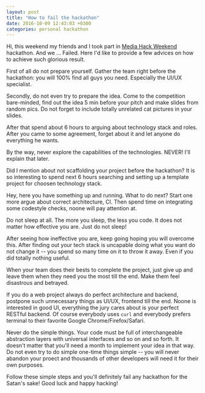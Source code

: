 ```yaml
---
layout: post
title: "How to fail the hackathon"
date: 2016-10-09 12:43:03 +0300
categories: personal hackathon
---
```


Hi, this weekend my friends and I took part in [Media Hack Weekend][mhw] hackathon. And we ... Failed. Here I'd like to provide a few advices on how to achieve such glorious result.

First of all do not prepare yourself. Gather the team right before the hackathon: you will 100% find all guys you need. Especially the UI/UX specialist.

Secondly, do not even try to prepare the idea. Come to the competition bare-minded, find out the idea 5 min before your pitch and make slides from random pics. Do not forget to include totally unrelated cat pictures in your slides.

After that spend about 6 hours to arguing about technology stack and roles. After you came to some agreement, forget about it and let anyone do everything he wants.

By the way, never explore the capabilities of the technologies. NEVER! I'll explain that later.

Did I mention about not scaffolding your project before the hackathon? It is so interesting to spend next 6 hours searching and setting up a template project for choosen technology stack.

Hey, here you have something up and running. What to do next? Start one more argue about correct architecture, CI. Then spend time on integrating some codestyle checks, noone will pay attention at.

Do not sleep at all. The more you sleep, the less you code. It does not matter how effective you are. Just do not sleep!

After seeing how ineffective you are, keep going hoping you will overcome this. After finding out your tech stack is uncapable doing what you want do not change it -- you spend so many time on it to throw it away. Even if you did totally nothing useful.

When your team does their bests to complete the project, just give up and leave them when they need you the most till the end. Make them feel disastrous and betrayed.

If you do a web project always do perfect architecture and backend, postpone such unnecessary things as UI/UX, frontend till the end. Noone is interested in good UI, everything the jury cares about is your perfect RESTful backend. Of course everybody uses `curl` and everybody prefers terminal to their favorite Google Chrome/Firefox/Safari.

Never do the simple things. Your code must be full of interchangeable abstraction layers with universal interfaces and so on and so forth. It doesn't matter that you'll need a month to implement your idea in that way. Do not even try to do simple one-time things simple -- you will never abandon your proect and thousands of other developers will need it for their own purposes.

Follow these simple steps and you'll definitely fail any hackathon for the Satan's sake! Good luck and happy hacking!

[mhw]: http://mhw.com.ua/
